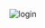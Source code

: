 ![login](https://user-images.githubusercontent.com/51996182/71820419-b1d5df80-3097-11ea-9e04-02ab27189212.png)
